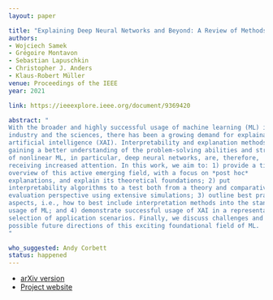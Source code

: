 ```yaml
---
layout: paper

title: "Explaining Deep Neural Networks and Beyond: A Review of Methods and Applications"
authors:
- Wojciech Samek
- Grégoire Montavon
- Sebastian Lapuschkin
- Christopher J. Anders
- Klaus-Robert Müller
venue: Proceedings of the IEEE
year: 2021

link: https://ieeexplore.ieee.org/document/9369420

abstract: "
With the broader and highly successful usage of machine learning (ML) in
industry and the sciences, there has been a growing demand for explainable
artificial intelligence (XAI). Interpretability and explanation methods for
gaining a better understanding of the problem-solving abilities and strategies
of nonlinear ML, in particular, deep neural networks, are, therefore,
receiving increased attention. In this work, we aim to: 1) provide a timely
overview of this active emerging field, with a focus on *post hoc*
explanations, and explain its theoretical foundations; 2) put 
interpretability algorithms to a test both from a theory and comparative
evaluation perspective using extensive simulations; 3) outline best practice
aspects, i.e., how to best include interpretation methods into the standard
usage of ML; and 4) demonstrate successful usage of XAI in a representative
selection of application scenarios. Finally, we discuss challenges and
possible future directions of this exciting foundational field of ML.
"

who_suggested: Andy Corbett
status: happened
---
```

- [arXiv version](https://arxiv.org/abs/2003.07631)
- [Project website](http://www.heatmapping.org/)
